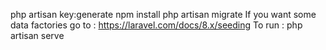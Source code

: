 php artisan key:generate
npm install 
php artisan migrate
If you want some data factories go to : https://laravel.com/docs/8.x/seeding 
To run : php artisan serve
